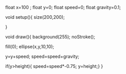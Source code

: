 float x=100 ;
float y=0;
float speed=0;
float gravity=0.1;


void setup(){
size(200,200);

}

void draw(){
background(255);
noStroke();

fill(0);
ellipse(x,y,10,10);


y=y+speed;
speed=speed+gravity;

if(y>height){
speed=speed*-0.75;
y=height;}
}
